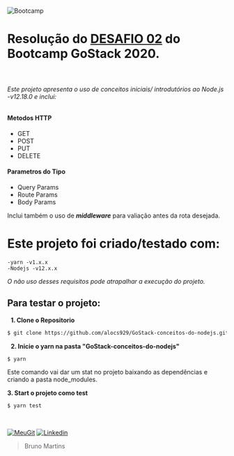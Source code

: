 ![Bootcamp](https://camo.githubusercontent.com/d25397e9df01fe7882dcc1cbc96bdf052ffd7d0c/68747470733a2f2f73746f726167652e676f6f676c65617069732e636f6d2f676f6c64656e2d77696e642f626f6f7463616d702d676f737461636b2f6865616465722d6465736166696f732e706e67)

# Resolução do [DESAFIO 02](https://github.com/Rocketseat/bootcamp-gostack-desafios/blob/master/desafio-conceitos-nodejs/README.md) do Bootcamp GoStack 2020.
&nbsp;
###### Este projeto apresenta o uso de conceitos iniciais/ introdutórios ao Node.js -v12.18.0 e inclui:
#### Metodos HTTP
- GET
- POST 
- PUT
- DELETE
#### Parametros do Tipo
- Query Params
- Route Params
- Body Params

Inclui também o uso de _**middleware**_ para valiação antes da rota desejada. 
&nbsp;
# Este projeto foi criado/testado com:
    -yarn -v1.x.x
    -Nodejs -v12.x.x
 _O não uso desses requisitos pode atrapalhar a execução do projeto._
&nbsp;
## **Para testar o projeto:** 
&nbsp;
**1. Clone o Repositorio**
```sh
$ git clone https://github.com/alocs929/GoStack-conceitos-do-nodejs.git
```
&nbsp;
**2. Inicie o yarn na pasta "GoStack-conceitos-do-nodejs"**
```sh
$ yarn
```
Este comando vai dar um stat no projeto baixando as dependências e criando a pasta node_modules.
&nbsp;

**3. Start o projeto como test**
```sh
$ yarn test
```
&nbsp;

[![MeuGit](https://img.shields.io/badge/All-Projects-blue)](https://github.com/alocs929?tab=repositories)  [![Linkedin](https://img.shields.io/badge/My-Linkedin-blue)](https://www.linkedin.com/in/fbrunormartins/)
> Bruno Martins